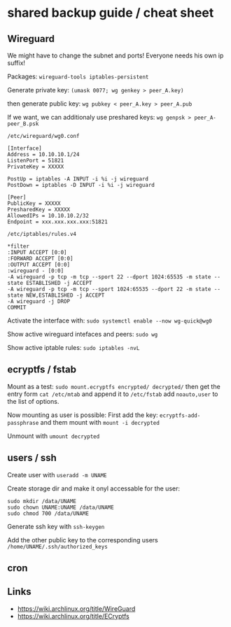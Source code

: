 # shared backup guide / cheat sheet


## Wireguard

We might have to change the subnet and ports!
Everyone needs his own ip suffix!

Packages: ```wireguard-tools iptables-persistent```

Generate private key: ```(umask 0077; wg genkey > peer_A.key)```

then generate public key: ```wg pubkey < peer_A.key > peer_A.pub```

If we want, we can additionaly use preshared keys: ```wg genpsk > peer_A-peer_B.psk```

```
/etc/wireguard/wg0.conf

[Interface]
Address = 10.10.10.1/24
ListenPort = 51821
PrivateKey = XXXXX

PostUp = iptables -A INPUT -i %i -j wireguard
PostDown = iptables -D INPUT -i %i -j wireguard

[Peer]
PublicKey = XXXXX
PresharedKey = XXXXX
AllowedIPs = 10.10.10.2/32
Endpoint = xxx.xxx.xxx.xxx:51821
```


```
/etc/iptables/rules.v4

*filter
:INPUT ACCEPT [0:0]
:FORWARD ACCEPT [0:0]
:OUTPUT ACCEPT [0:0]
:wireguard - [0:0]
-A wireguard -p tcp -m tcp --sport 22 --dport 1024:65535 -m state --state ESTABLISHED -j ACCEPT
-A wireguard -p tcp -m tcp --sport 1024:65535 --dport 22 -m state --state NEW,ESTABLISHED -j ACCEPT
-A wireguard -j DROP
COMMIT
```

Activate the interface with: ```sudo systemctl enable --now wg-quick@wg0```

Show active wireguard intefaces and peers: ```sudo wg```

Show active iptable rules: ```sudo iptables -nvL```

## ecryptfs / fstab

Mount as a test: ```sudo mount.ecryptfs encrypted/ decrypted/```
then get the entry form ```cat /etc/mtab``` and append it to ```/etc/fstab```
add ```noauto,user``` to the list of options.

Now mounting as user is possible:
First add the key: ```ecryptfs-add-passphrase``` and them mount with ```mount -i decrypted```

Unmount with ```umount decrypted```

## users / ssh 

Create user with ```useradd -m UNAME```

Create storage dir and make it onyl accessable for the user: 
```
sudo mkdir /data/UNAME
sudo chown UNAME:UNAME /data/UNAME
sudo chmod 700 /data/UNAME
``` 

Generate ssh key with ```ssh-keygen```

Add the other public key to the corresponding users ```/home/UNAME/.ssh/authorized_keys```

## cron


## Links
- https://wiki.archlinux.org/title/WireGuard
- https://wiki.archlinux.org/title/ECryptfs